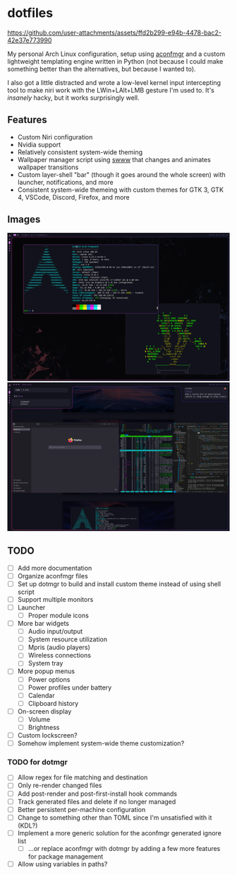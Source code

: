 # dotfiles



https://github.com/user-attachments/assets/ffd2b299-e94b-4478-bac2-42e37e773990



My personal Arch Linux configuration, setup using [aconfmgr](https://github.com/CyberShadow/aconfmgr) and a custom lightweight templating engine written in Python (not because I could make something better than the alternatives, but because I wanted to).

I also got a little distracted and wrote a low-level kernel input intercepting tool to make niri work with the LWin+LAlt+LMB gesture I'm used to. It's _insanely_ hacky, but it works surprisingly well.

## Features
- Custom Niri configuration
- Nvidia support
- Relatively consistent system-wide theming
- Wallpaper manager script using [swww](https://github.com/LGFae/swww) that changes and animates wallpaper transitions
- Custom layer-shell "bar" (though it goes around the whole screen) with launcher, notifications, and more
- Consistent system-wide themeing with custom themes for GTK 3, GTK 4, VSCode, Discord, Firefox, and more

## Images

![Screenshot](./images/screenshot1.png)
![Screenshot](./images/screenshot2.png)

## TODO
- [ ] Add more documentation
- [ ] Organize aconfmgr files
- [ ] Set up dotmgr to build and install custom theme instead of using shell script
- [ ] Support multiple monitors
- [ ] Launcher
  - [ ] Proper module icons
- [ ] More bar widgets
  - [ ] Audio input/output
  - [ ] System resource utilization
  - [ ] Mpris (audio players)
  - [ ] Wireless connections
  - [ ] System tray
- [ ] More popup menus
  - [ ] Power options
  - [ ] Power profiles under battery
  - [ ] Calendar
  - [ ] Clipboard history
- [ ] On-screen display
  - [ ] Volume
  - [ ] Brightness
- [ ] Custom lockscreen?
- [ ] Somehow implement system-wide theme customization?

### TODO for dotmgr
- [ ] Allow regex for file matching and destination
- [ ] Only re-render changed files
- [ ] Add post-render and post-first-install hook commands
- [ ] Track generated files and delete if no longer managed
- [ ] Better persistent per-machine configuration
- [ ] Change to something other than TOML since I'm unsatisfied with it (KDL?)
- [ ] Implement a more generic solution for the aconfmgr generated ignore list
  - [ ] ...or replace aconfmgr with dotmgr by adding a few more features for package management
- [ ] Allow using variables in paths?
